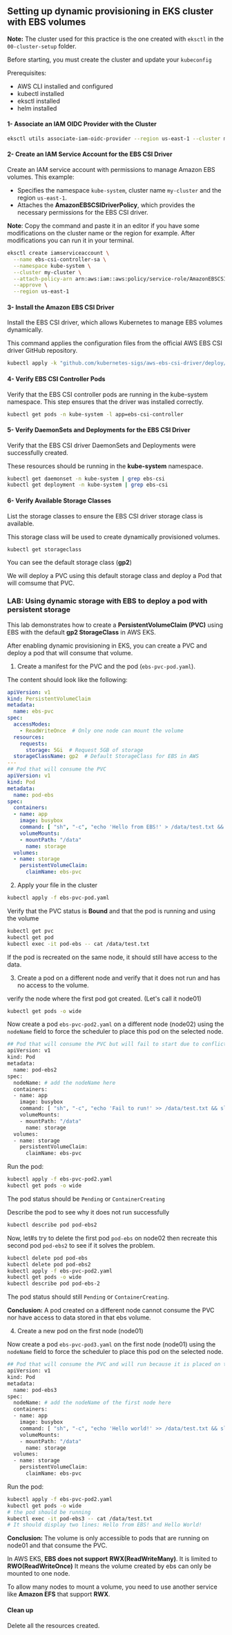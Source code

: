 ## Setting up dynamic provisioning in EKS cluster with EBS volumes

**Note:** The cluster used for this practice is the one created with `eksctl` in the `00-cluster-setup` folder.

Before starting, you must create the cluster and update your `kubeconfig`

Prerequisites:
- AWS CLI installed and configured
- kubectl installed
- eksctl installed
- helm installed

#### 1- Associate an IAM OIDC Provider with the Cluster

```bash
eksctl utils associate-iam-oidc-provider --region us-east-1 --cluster my-cluster --approve
```
#### 2- Create an IAM Service Account for the EBS CSI Driver

Create an IAM service account with permissions to manage Amazon EBS volumes. This example:
- Specifies the namespace `kube-system`, cluster name `my-cluster` and the region `us-east-1`.
- Attaches the **AmazonEBSCSIDriverPolicy**, which provides the necessary permissions for the EBS CSI driver.

**Note**: Copy the command and paste it in an editor if you have some modifications on the cluster name or the region for example. After modifications you can run it in your terminal.

```bash
eksctl create iamserviceaccount \
  --name ebs-csi-controller-sa \
  --namespace kube-system \
  --cluster my-cluster \
  --attach-policy-arn arn:aws:iam::aws:policy/service-role/AmazonEBSCSIDriverPolicy \
  --approve \
  --region us-east-1
```
#### 3- Install the Amazon EBS CSI Driver
Install the EBS CSI driver, which allows Kubernetes to manage EBS volumes dynamically. 

This command applies the configuration files from the official AWS EBS CSI driver GitHub repository.
```bash
kubectl apply -k "github.com/kubernetes-sigs/aws-ebs-csi-driver/deploy/kubernetes/overlays/stable/ecr/?ref=release-1.20"
```
#### 4- Verify EBS CSI Controller Pods
Verify that the EBS CSI controller pods are running in the kube-system namespace. This step ensures that the driver was installed correctly.
```bash
kubectl get pods -n kube-system -l app=ebs-csi-controller
```
#### 5- Verify DaemonSets and Deployments for the EBS CSI Driver
Verify that the EBS CSI driver DaemonSets and Deployments were successfully created. 

These resources should be running in the **kube-system** namespace.
```bash
kubectl get daemonset -n kube-system | grep ebs-csi
kubectl get deployment -n kube-system | grep ebs-csi
```
#### 6- Verify Available Storage Classes
List the storage classes to ensure the EBS CSI driver storage class is available. 

This storage class will be used to create dynamically provisioned volumes.
```bash
kubectl get storageclass
```
You can see the default storage class (**gp2**)

We will deploy a PVC using this default storage class and deploy a Pod that will comsume that PVC.

### LAB: Using dynamic storage with EBS to deploy a pod with persistent storage

This lab demonstrates how to create a **PersistentVolumeClaim (PVC)** using EBS with the default **gp2 StorageClass** in AWS EKS.

After enabling dynamic provisioning in EKS, you can create a PVC and deploy a pod that will consume that volume.

1. Create a manifest for the PVC and the pod (`ebs-pvc-pod.yaml`). 

The content should look like the following:

```yaml
apiVersion: v1
kind: PersistentVolumeClaim
metadata:
  name: ebs-pvc
spec:
  accessModes:
    - ReadWriteOnce  # Only one node can mount the volume
  resources:
    requests:
      storage: 5Gi  # Request 5GB of storage
  storageClassName: gp2  # Default StorageClass for EBS in AWS
---
## Pod that will consume the PVC
apiVersion: v1
kind: Pod
metadata:
  name: pod-ebs
spec:
  containers:
  - name: app
    image: busybox
    command: [ "sh", "-c", "echo 'Hello from EBS!' > /data/test.txt && sleep 3600" ]
    volumeMounts:
    - mountPath: "/data"
      name: storage
  volumes:
  - name: storage
    persistentVolumeClaim:
      claimName: ebs-pvc
```
2. Apply your file in the cluster

```bash
kubectl apply -f ebs-pvc-pod.yaml
```
Verify that the PVC status is **Bound** and that the pod is running and using the volume
```bash
kubectl get pvc
kubectl get pod
kubectl exec -it pod-ebs -- cat /data/test.txt
```
If the pod is recreated on the same node, it should still have access to the data.

3. Create a pod on a different node and verify that it does not run and has no access to the volume.

verify the node where the first pod got created. (Let's call it node01)
```bash
kubectl get pods -o wide
```
Now create a pod `ebs-pvc-pod2.yaml` on a different node (node02) using the ``nodeName`` field to force the scheduler to place this pod on the selected node.

```bash
## Pod that will consume the PVC but will fail to start due to conflict on the ebs volume
apiVersion: v1
kind: Pod
metadata:
  name: pod-ebs2
spec:
  nodeName: # add the nodeName here
  containers:
  - name: app
    image: busybox
    command: [ "sh", "-c", "echo 'Fail to run!' >> /data/test.txt && sleep 3600" ]
    volumeMounts:
    - mountPath: "/data"
      name: storage
  volumes:
  - name: storage
    persistentVolumeClaim:
      claimName: ebs-pvc
```
Run the pod:

```bash
kubectl apply -f ebs-pvc-pod2.yaml
kubectl get pods -o wide
```
The pod status should be `Pending` or `ContainerCreating`

Describe the pod to see why it does not run successfully
```bash
kubectl describe pod pod-ebs2
```
Now, let#s try to delete the first pod `pod-ebs` on node02 then recreate this second pod `pod-ebs2` to see if it solves the problem.
```bash
kubectl delete pod pod-ebs
kubectl delete pod pod-ebs2
kubectl apply -f ebs-pvc-pod2.yaml
kubectl get pods -o wide
kubectl describe pod pod-ebs-2
```
The pod status should still `Pending` or `ContainerCreating`.

**Conclusion:** A pod created on a different node cannot consume the PVC nor have access to data stored in that ebs volume.

4. Create a new pod on the first node (node01)

Now create a pod `ebs-pvc-pod3.yaml` on the first node (node01) using the ``nodeName`` field to force the scheduler to place this pod on the selected node.

```bash
## Pod that will consume the PVC and will run because it is placed on the node where the volume is attached
apiVersion: v1
kind: Pod
metadata:
  name: pod-ebs3
spec:
  nodeName: # add the nodeName of the first node here
  containers:
  - name: app
    image: busybox
    command: [ "sh", "-c", "echo 'Hello world!' >> /data/test.txt && sleep 3600" ]
    volumeMounts:
    - mountPath: "/data"
      name: storage
  volumes:
  - name: storage
    persistentVolumeClaim:
      claimName: ebs-pvc
```
Run the pod:

```bash
kubectl apply -f ebs-pvc-pod2.yaml
kubectl get pods -o wide
# the pod should be running
kubectl exec -it pod-ebs3 -- cat /data/test.txt
# It should display two lines: Hello from EBS! and Hello World!
```

**Conclusion:** The volume is only accessible to pods that are running on node01 and that consume the PVC.


In AWS EKS, **EBS does not support** **RWX(ReadWriteMany)**. It is limited to **RWO(ReadWriteOnce)** It means the volume created by ebs can only be mounted to one node. 

To allow many nodes to mount a volume, you need to use another service like **Amazon EFS** that support **RWX**.

#### Clean up

Delete all the resources created.



